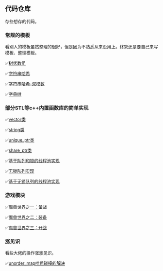 ## 代码仓库

存些想存的代码。

### 常规的模板

看别人的模板虽然整理的很好，但是因为不熟悉从来没用上。终究还是要自己来写模板、整理模板。

✅[树状数组](./template_codes/BIT.cpp)

✅[字符串哈希](./template_codes/stringHash.cpp)

✅[字符串哈希-双模数](./template_codes/stringDoubleHash.cpp)

✅[字典树](./template_codes/Trie.cpp)


### 部分STL等c++内置函数库的简单实现

✅[vector类](./inner_cpp/vector/vector.cpp)

✅[string类](./inner_cpp/string/string.cpp)

✅[unique_ptr类](./inner_cpp/smart_ptr/unique_ptr.h)

✅[share_ptr类](./inner_cpp/smart_ptr/share_ptr.h)

✅[基于队列和锁的线程池实现](./inner_cpp/threadpool/threadpool.h)

✅[无锁队列实现](./inner_cpp/lockfree_queue/lckfree_queue.h)

✅[基于无锁队列的线程池实现](./inner_cpp/lockfree_queue/threadpool.h)

### 游戏模块

✅[魔兽世界之一：备战](./gameMoudle/World_of_Warcraft_1)

✅[魔兽世界之二：装备](./gameMoudle/World_of_Warcraft_2) 

✅[魔兽世界之三：开战](./gameMoudle/World_of_Warcraft_3) 


### 涨见识

看些大佬的操作涨涨见识。

✅[unorder_map哈希碰撞的解决](./extend_codes/hashHitOfUMP.cpp)


